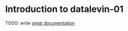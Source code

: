 # Introduction to datalevin-01

TODO: write [great documentation](http://jacobian.org/writing/what-to-write/)

